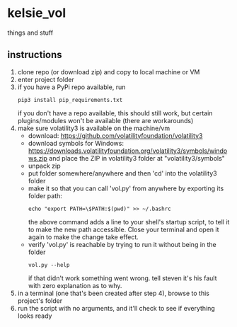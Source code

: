 # kelsie_vol
things and stuff

## instructions
1) clone repo (or download zip) and copy to local machine or VM
2) enter project folder
3) if you have a PyPi repo available, run
   ```
   pip3 install pip_requirements.txt
   ```
   if you don't have a repo available, this should still work, but certain plugins/modules won't be available (there are workarounds)
4) make sure volatility3 is available on the machine/vm
    - download: https://github.com/volatilityfoundation/volatility3
    - download symbols for Windows: https://downloads.volatilityfoundation.org/volatility3/symbols/windows.zip and place the ZIP in volatility3 folder at "volatility3/symbols"
    - unpack zip
    - put folder somewhere/anywhere and then 'cd' into the volatility3 folder
    - make it so that you can call 'vol.py' from anywhere by exporting its folder path:
       ```
       echo "export PATH=\$PATH:$(pwd)" >> ~/.bashrc
       ```
       the above command adds a line to your shell's startup script, to tell it to make the new path accessible. Close your terminal and open it again to make the change take effect.
    - verify 'vol.py' is reachable by trying to run it without being in the folder
       ```
       vol.py --help
       ```
       if that didn't work something went wrong. tell steven it's his fault with zero explanation as to why.
5) in a terminal (one that's been created after step 4), browse to this project's folder
6) run the script with no arguments, and it'll check to see if everything looks ready

